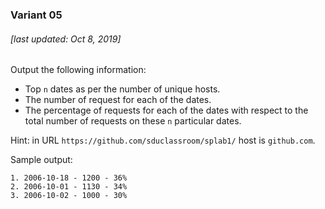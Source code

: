 ### Variant 05

###### [last updated: Oct 8, 2019]

Output the following information:

* Top `n` dates as per the number of unique hosts. 
* The number of request for each of the dates.
* The percentage of requests for each of the dates with respect to the total number of requests on these `n` particular dates.

Hint: in URL `https://github.com/sduclassroom/splab1/` host is `github.com`.

Sample output:

```
1. 2006-10-18 - 1200 - 36%   
2. 2006-10-01 - 1130 - 34%
3. 2006-10-02 - 1000 - 30%
```
